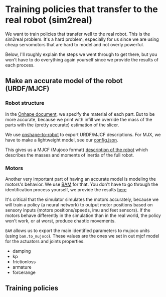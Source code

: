 # Training policies that transfer to the real robot (sim2real)

We want to train policies that transfer well to the real robot. This is the sim2real problem. It's a hard problem, especially for us since we are using cheap servomotors that are hard to model and not overly powerful. 

Below, I'll roughly explain the steps we went through to get there, but you won't have to do everything again yourself since we provide the results of each process.

## Make an accurate model of the robot (URDF/MJCF)

### Robot structure

In the [Onhape document](https://cad.onshape.com/documents/64074dfcfa379b37d8a47762/w/3650ab4221e215a4f65eb7fe/e/0505c262d882183a25049d05), we specify the material of each part. But to be more accurate, because we print with infill we override the mass of the parts with the (pretty accurate) estimation of the slicer. 

We use [onshape-to-robot](https://github.com/Rhoban/onshape-to-robot) to export URDF/MJCF descriptions. For MJX, we have to make a lightweight model, see our [config.json](https://github.com/apirrone/Open_Duck_Playground/blob/main/playground/open_duck_mini_v2/xmls/config.json). 

This gives us a MJCF (Mujoco format) [description of the robot](https://github.com/apirrone/Open_Duck_Playground/blob/main/playground/open_duck_mini_v2/xmls/open_duck_mini_v2.xml) which describes the masses and moments of inertia of the full robot. 

### Motors

Another very important part of having an accurate model is modeling the motors's behavior. We use [BAM](https://github.com/Rhoban/bam/) for that. You don't have to go through the identification process yourself, we provide the results [here](https://github.com/Rhoban/bam/tree/main/params/feetech_sts3215_7_4V)

It's critical that the simulator simulates the motors accurately, because we will train a policy (a neural network) to output motor positions based on sensory inputs (motors positions/speeds, imu and feet sensors). If the motors behave differently in the simulation than in the real world, the policy won't work, or at worst, produce chaotic movements.

`BAM` allows us to export the main identified parameters to mujoco units (using `bam.to_mujoco`). These values are the ones we set in out mjcf model for the actuators and joints properties. 

- damping
- kp
- frictionloss
- armature
- forcerange

## Training policies 

